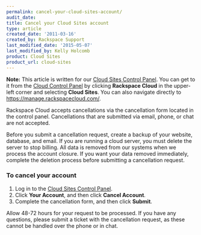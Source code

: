 ```yaml
---
permalink: cancel-your-cloud-sites-account/
audit_date:
title: Cancel your Cloud Sites account
type: article
created_date: '2011-03-16'
created_by: Rackspace Support
last_modified_date: '2015-05-07'
last_modified_by: Kelly Holcomb
product: Cloud Sites
product_url: cloud-sites
---
```


**Note:** This article is written for our [Cloud Sites Control Panel](https://manage.rackspacecloud.com/). You can get to it from the [Cloud Control Panel](https://mycloud.rackspace.com) by clicking **Rackspace Cloud** in the upper-left corner and selecting **Cloud Sites**. You can also navigate directly to <https://manage.rackspacecloud.com/>.

Rackspace Cloud accepts cancellations via the cancellation form located
in the control panel. Cancellations that are submitted via email, phone,
or chat are not accepted.

Before you submit a cancellation request, create a backup of your website, database,
and email. If you are running a cloud server, you must delete the server to stop billing. All data is removed
from our systems when we process the account closure. If you want your data removed immediately, complete the deletion process before submitting a cancellation request.</span>

### To cancel your account

1.  Log in to the [Cloud Sites Control Panel](https://manage.rackspacecloud.com/).
2.  Click **Your Account**, and then click **Cancel Account**.
3.  Complete the cancellation form, and then click **Submit**.

Allow 48-72 hours for your request to be processed. If you have any questions, please submit a ticket with the cancellation request, as these cannot be handled over the phone or in chat.
